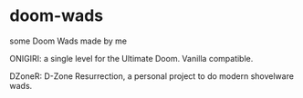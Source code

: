 # doom-wads
 some Doom Wads made by me

ONIGIRI: a single level for the Ultimate Doom. Vanilla compatible.

DZoneR: D-Zone Resurrection, a personal project to do modern shovelware wads.
